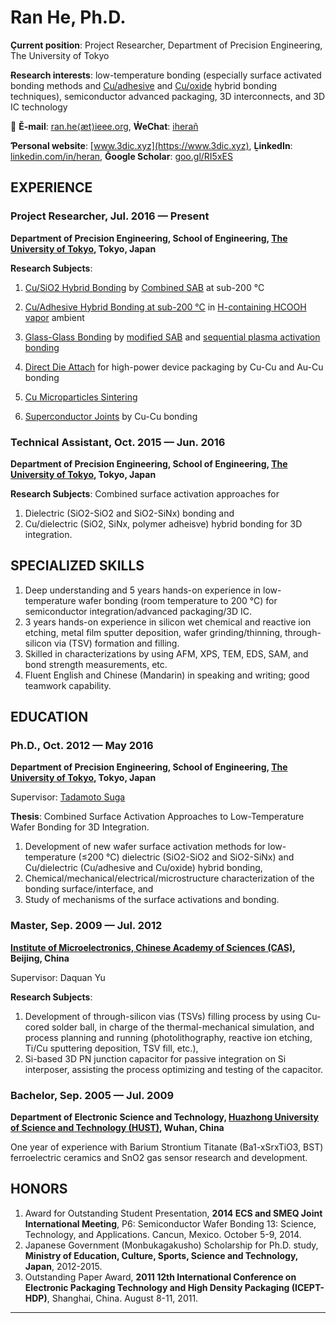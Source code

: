 # Ran He, Ph.D.

**Çurrent position**: Project Researcher, Department of Precision Engineering, The University of Tokyo

**Ɍesearch interests**: low-temperature bonding \(especially surface activated bonding methods and [Cu/adhesive](/heran/Cu-adhesive-hybrid-bonding.md) and [Cu/oxide](/heran/Cu-oxide-hybrid-bonding.md) hybrid bonding techniques\),  semiconductor advanced packaging, 3D interconnects, and 3D IC technology

📧 **Ĕ-mail**: [ran.he⟨æt⟩ieee.org](mailto:ran.he@ieee.org), **ẆeChat**: [iherañ](https://www.3dic.xyz/img/wechat.jpg)

**Ƥersonal website**: [www.3dic.xyz](https://www.3dic.xyz), **ḺinkedIn**: [linkedin.com/in/heran](http://linkedin.com/in/heran),  **Ḡoogle Scholar**: [goo.gl/RI5xES](https://goo.gl/RI5xES)

## EXPERIENCE

### Project Researcher, Jul. 2016 — Present

**Department of Precision Engineering, School of Engineering, [The University of Tokyo](http://www.pe.t.u-tokyo.ac.jp/en/index.html), Tokyo, Japan**

**Research Subjects**:

1. [Cu/SiO2 Hybrid Bonding](/heran/Cu-oxide-hybrid-bonding.md) by [Combined SAB](/sab/combined-sab.md) at sub-200 °C

2. [Cu/Adhesive Hybrid Bonding at sub-200 °C](/heran/Cu-adhesive-hybrid-bonding.md) in [H-containing HCOOH vapor](/sab/h-containing-hcooh-vapor.md) ambient

3. [Glass-Glass Bonding](/en/glass-glass-bonding.md) by [modified SAB](/sab/modified-sab.md) and [sequential plasma activation bonding](/sab/sequential-plasma-activation-bonding.md)

4. [Direct Die Attach](/en/direct-die-attach.md) for high-power device packaging by Cu-Cu and Au-Cu bonding

5. [Cu Microparticles Sintering](/en/cu-microparticles-sintering.md)

6. [Superconductor Joints](/en/superconductor-joints.md) by Cu-Cu bonding

### Technical Assistant, Oct. 2015 — Jun. 2016

**Department of Precision Engineering, School of Engineering, [The University of Tokyo](http://www.pe.t.u-tokyo.ac.jp/en/index.html), Tokyo, Japan**

**Research Subjects**: Combined surface activation approaches for

1. Dielectric \(SiO2-SiO2 and SiO2-SiNx\) bonding and
2. Cu/dielectric \(SiO2, SiNx, polymer adheisve\) hybrid bonding for 3D integration.

## SPECIALIZED SKILLS

1. Deep understanding and 5 years hands-on experience in low-temperature wafer bonding \(room temperature to 200 °C\) for semiconductor integration/advanced packaging/3D IC.
2. 3 years hands-on experience in silicon wet chemical and reactive ion etching, metal film sputter deposition, wafer grinding/thinning, through-silicon via \(TSV\) formation and filling.
3. Skilled in characterizations by using AFM, XPS, TEM, EDS, SAM, and bond strength measurements, etc.
4. Fluent English and Chinese \(Mandarin\) in speaking and writing; good teamwork capability.

## EDUCATION

### Ph.D., Oct. 2012 — May 2016

**Department of Precision Engineering, School of Engineering, [The University of Tokyo](http://www.pe.t.u-tokyo.ac.jp/en/index.html), Tokyo, Japan**

Supervisor: [Tadamoto Suga](http://www.su.t.u-tokyo.ac.jp/en/03-kyouinn-cv/suga-cv.html)

**Thesis**: Combined Surface Activation Approaches to Low-Temperature Wafer Bonding for 3D Integration.

1. Development of new wafer surface activation methods for low-temperature \(≤200 °C\) dielectric \(SiO2-SiO2 and SiO2-SiNx\) and Cu/dielectric \(Cu/adhesive and Cu/oxide\) hybrid bonding, 
2. Chemical/mechanical/electrical/microstructure characterization of the bonding surface/interface, and
3. Study of mechanisms of the surface activations and bonding.

### Master, Sep. 2009 — Jul. 2012

**[Institute of Microelectronics, Chinese Academy of Sciences (CAS)](http://english.ime.cas.cn), Beijing, China**

Supervisor: Daquan Yu

**Research Subjects**:

1. Development of through-silicon vias \(TSVs\) filling process by using Cu-cored solder ball, in charge of the thermal-mechanical simulation, and process planning and running \(photolithography, reactive ion etching, Ti/Cu sputtering deposition, TSV fill, etc.\), 
2. Si-based 3D PN junction capacitor for passive integration on Si interposer, assisting the process optimizing and testing of the capacitor.

### Bachelor, Sep. 2005 — Jul. 2009

**Department of Electronic Science and Technology, [Huazhong University of Science and Technology (HUST)](http://english.hust.edu.cn), Wuhan, China**

One year of experience with Barium Strontium Titanate \(Ba1-xSrxTiO3, BST\) ferroelectric ceramics and SnO2 gas sensor research and development.

## HONORS

1. Award for Outstanding Student Presentation, **2014 ECS and SMEQ Joint International Meeting**, P6: Semiconductor Wafer Bonding 13: Science, Technology, and Applications. Cancun, Mexico. October 5-9, 2014.
2. Japanese Government \(Monbukagakusho\) Scholarship for Ph.D. study, **Ministry of Education, Culture, Sports, Science and Technology, Japan**, 2012-2015.
3. Outstanding Paper Award, **2011 12th International Conference on Electronic Packaging Technology and High Density Packaging \(ICEPT-HDP\)**, Shanghai, China. August 8-11, 2011.

---



